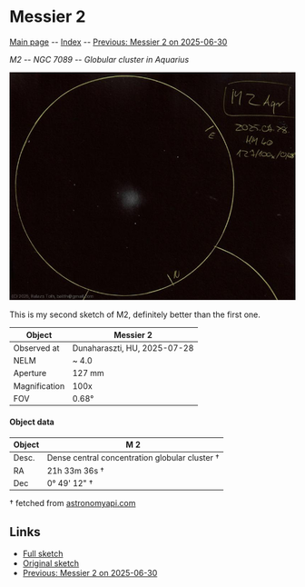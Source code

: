 # Messier 2

[Main page](../index.md) -- [Index](../pages/obj_index.md) -- [Previous: Messier 2 on 2025-06-30](../obs/m2-2025-06-30.md)

_M2_ -- _NGC 7089_ -- _Globular cluster in Aquarius_  

![Messier 2](../img/m2-20250729.jpg)

This is my second sketch of M2, definitely better than the first one.

Object | Messier 2
-|-
Observed at | Dunaharaszti, HU, 2025-07-28
NELM | ~ 4.0
Aperture | 127 mm
Magnification | 100x
FOV | 0.68°


#### Object data

Object | M 2
-|-
Desc. | Dense central concentration globular cluster †
RA | 21h 33m 36s †
Dec | 0° 49' 12" †

† fetched from [astronomyapi.com](http://astronomyapi.com)

## Links

- [Full sketch](../img/m2-epsilon-equ-20250729.jpg)
- [Original sketch](../scan/20250729.jpg)
- [Previous: Messier 2 on 2025-06-30](../obs/m2-2025-06-30.md)
